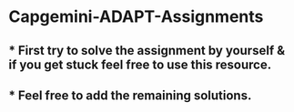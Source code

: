 # Capgemini-ADAPT-Assignments


## * First try to solve the assignment by yourself & if you get stuck feel free to use this resource.

## * Feel free to add the remaining solutions.
